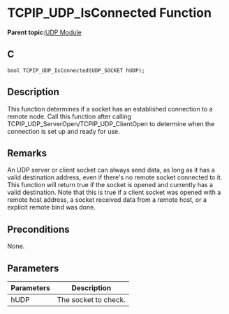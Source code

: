 # TCPIP\_UDP\_IsConnected Function

**Parent topic:**[UDP Module](GUID-D2D8E9C8-0778-41E2-8F0B-194954B92250.md)

## C

```
bool TCPIP_UDP_IsConnected(UDP_SOCKET hUDP); 
```

## Description

This function determines if a socket has an established connection to a remote node. Call this function after calling TCPIP\_UDP\_ServerOpen/TCPIP\_UDP\_ClientOpen to determine when the connection is set up and ready for use.

## Remarks

An UDP server or client socket can always send data, as long as it has a valid destination address, even if there's no remote socket connected to it. This function will return true if the socket is opened and currently has a valid destination. Note that this is true if a client socket was opened with a remote host address, a socket received data from a remote host, or a explicit remote bind was done.

## Preconditions

None.

## Parameters

|Parameters|Description|
|----------|-----------|
|hUDP|The socket to check.|

